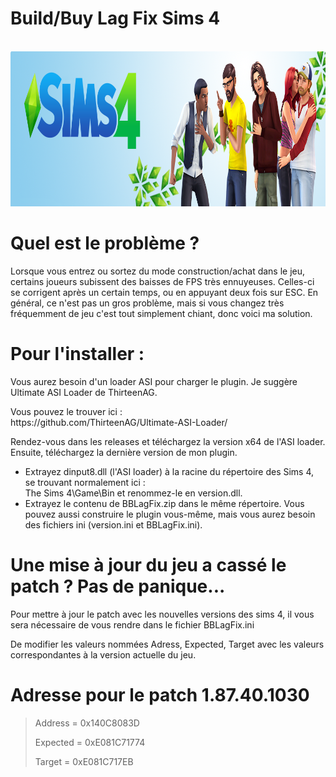 # Build/Buy Lag Fix Sims 4
<div align="center">
	<br>
	<img src="header.png" width="960" height="248">
	<br>
</div>

<!----------------------------------------------------------------------------------------->

<h1>Quel est le problème ?</h1>
<p>Lorsque vous entrez ou sortez du mode construction/achat dans le jeu, certains joueurs subissent des baisses de FPS très ennuyeuses. Celles-ci se corrigent après un certain temps, ou en appuyant deux fois sur ESC. En général, ce n'est pas un gros problème, mais si vous changez très fréquemment de jeu c'est tout simplement chiant, donc voici ma solution.</p>

<!----------------------------------------------------------------------------------------->

<h1>Pour l'installer :</h1>
<p>Vous aurez besoin d'un loader ASI pour charger le plugin. Je suggère Ultimate ASI Loader de ThirteenAG.</p>
<p>Vous pouvez le trouver ici : <br>https://github.com/ThirteenAG/Ultimate-ASI-Loader/</p>
<p>Rendez-vous dans les releases et téléchargez la version x64 de l'ASI loader. Ensuite, téléchargez la dernière version de mon plugin.</p>
<ul>
<li>Extrayez dinput8.dll (l'ASI loader) à la racine du répertoire des Sims 4, se trouvant normalement ici : <br> The Sims 4\Game\Bin et renommez-le en version.dll.</li>
<li>Extrayez le contenu de BBLagFix.zip dans le même répertoire. Vous pouvez aussi construire le plugin vous-même, mais vous aurez besoin des fichiers ini (version.ini et BBLagFix.ini).</li>
</ul>

<!----------------------------------------------------------------------------------------->

<h1>Une mise à jour du jeu a cassé le patch ? Pas de panique...</h1>
<p>Pour mettre à jour le patch avec les nouvelles versions des sims 4, il vous sera nécessaire de vous rendre dans le fichier BBLagFix.ini</p>
<p>De modifier les valeurs nommées Adress, Expected, Target avec les valeurs correspondantes à la version actuelle du jeu.</p>

# Adresse pour le patch 1.87.40.1030
> Address = 0x140C8083D
> 
> Expected = 0xE081C71774
> 
> Target = 0xE081C717EB
